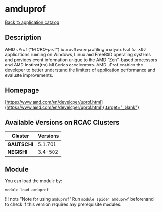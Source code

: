 # amduprof

[Back to application catalog](../app_catalog.md)

## Description

AMD uProf ("MICRO-prof") is a software profiling analysis tool for x86 applications running on Windows, Linux and FreeBSD operating systems and provides event information unique to the AMD "Zen"-based processors and AMD Instinct(tm) MI Series accelerators. AMD uProf enables the developer to better understand the limiters of application performance and evaluate improvements.

## Homepage

[https://www.amd.com/en/developer/uprof.html](https://www.amd.com/en/developer/uprof.html){:target="_blank"}

## Available Versions on RCAC Clusters

|Cluster|Versions|
|---|---|
**GAUTSCHI**|5.1.701
**NEGISHI**|3.4-502

## Module

You can load the module by:

```bash
module load amduprof
```

!!! note "Note for using `amduprof`"
    Run `module spider amduprof` beforehand to check if this version requires any prerequisite modules.
